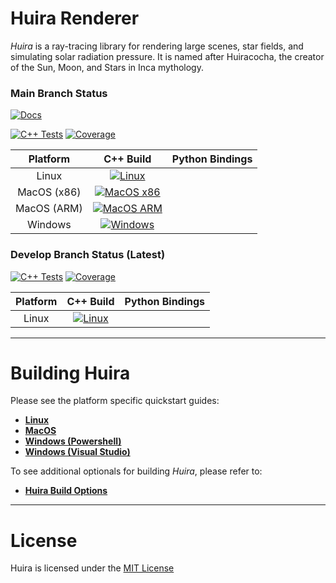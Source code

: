 # Huira Renderer

*Huira* is a ray-tracing library for rendering large scenes, star fields, and simulating solar radiation pressure.  It is named after Huiracocha, the creator of the Sun, Moon, and Stars in Inca mythology.

### Main Branch Status

[![Docs](https://github.com/huira-render/huira/actions/workflows/documentation.yml/badge.svg?branch=main)](https://github.com/huira-render/huira/actions/workflows/documentation.yml?query=branch%3Amain)

[![C++ Tests](https://github.com/huira-render/huira/actions/workflows/cpp-tests.yml/badge.svg?branch=main)](https://github.com/huira-render/huira/actions/workflows/cpp-tests.yml?query=branch%3Amain])
[![Coverage](https://codecov.io/gh/huira-render/huira/branch/main/graph/badge.svg)](https://app.codecov.io/gh/huira-render/huira/tree/main)

| Platform | C++ Build | Python Bindings |
|:--------:|:---------:|:---------------:|
| Linux       | [![Linux][ref-nix-badge]]([ref-nix-yml])     |  | 
| MacOS (x86) | [![MacOS x86][ref-osi-badge]](ref-osi-yml)   |  |
| MacOS (ARM) | [![MacOS ARM][ref-osa-badge]]([ref-osa-yml]) |  |
| Windows     | [![Windows][ref-win-badge]]([ref-win-yml])   |  |

### Develop Branch Status (Latest)

[![C++ Tests](https://github.com/huira-render/huira/actions/workflows/cpp-tests.yml/badge.svg?branch=develop)](https://github.com/huira-render/huira/actions/workflows/cpp-tests.yml?query=branch%3Adevelop)
[![Coverage](https://codecov.io/gh/huira-render/huira/branch/develop/graph/badge.svg)](https://app.codecov.io/gh/huira-render/huira/tree/develop)

| Platform | C++ Build | Python Bindings |
|:--------:|:---------:|:---------------:|
| Linux    | [![Linux][ref-nix-dev-badge]]([ref-nix-dev-yml]) |  |


***

# Building Huira

Please see the platform specific quickstart guides:
- **[Linux](docs/build/linux.md)**
- **[MacOS](docs/build/macos.md)**
- **[Windows (Powershell)](docs/build/windows.md)**
- **[Windows (Visual Studio)](docs/build/visual-studio.md)**

To see additional optionals for building *Huira*, please refer to:
- **[Huira Build Options](docs/build/options.md)**

***

# License
Huira is licensed under the [MIT License](./LICENSE)


<!--- Linux Badges and Workflows --->
[ref-nix-badge]: https://github.com/huira-render/huira/actions/workflows/linux-build.yml/badge.svg?branch=main
[ref-nix-yml]: https://github.com/huira-render/huira/actions/workflows/linux-build.yml?query=branch%3Amain

[ref-nix-dev-badge]: https://github.com/huira-render/huira/actions/workflows/linux-build.yml/badge.svg?branch=develop
[ref-nix-dev-yml]: https://github.com/huira-render/huira/actions/workflows/linux-build.yml?query=branch%3Adevelop

<!--- MacOS x86 Badges and Workflows --->
[ref-osi-badge]: https://github.com/huira-render/huira/actions/workflows/macos-x86-build.yml/badge.svg?branch=main
[ref-osi-yml]: https://github.com/huira-render/huira/actions/workflows/macos-x86-build.yml?query=branch%3Amain

<!--- MacOS ARM Badges and Workflows --->
[ref-osa-badge]: https://github.com/huira-render/huira/actions/workflows/macos-arm-build.yml/badge.svg?branch=main
[ref-osa-yml]: https://github.com/huira-render/huira/actions/workflows/macos-arm-build.yml?query=branch%3Amain

<!--- Windows Badges and Workflows --->
[ref-win-badge]: https://github.com/huira-render/huira/actions/workflows/windows-build.yml/badge.svg?branch=main
[ref-win-yml]: https://github.com/huira-render/huira/actions/workflows/windows-build.yml?query=branch%3Amain